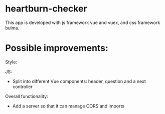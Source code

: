 # heartburn-checker
This app is developed with js framework vue and vuex, and css framework bulma. 

# Possible improvements: 

Style: 

JS: 
* Split into different Vue components: header, question and a next controller

Overall functionality: 
* Add a server so that it can manage CORS and imports
